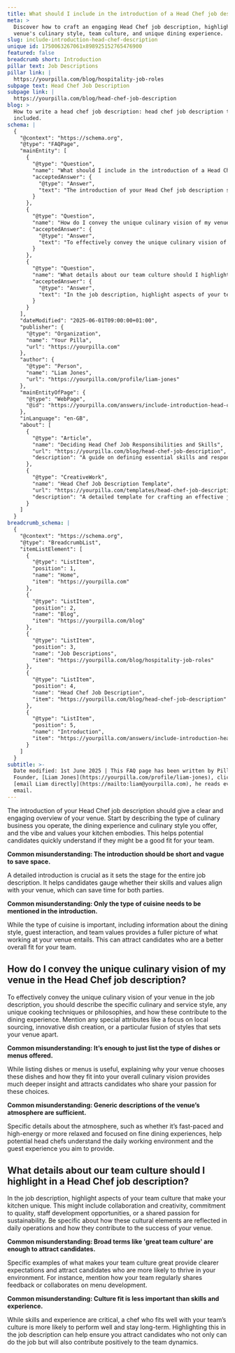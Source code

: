 ```yaml
---
title: What should I include in the introduction of a Head Chef job description?
meta: >
  Discover how to craft an engaging Head Chef job description, highlighting your
  venue's culinary style, team culture, and unique dining experience.
slug: include-introduction-head-chef-description
unique id: 1750063267061x898925152765476900
featured: false
breadcrumb short: Introduction
pillar text: Job Descriptions
pillar link: |
  https://yourpilla.com/blog/hospitality-job-roles
subpage text: Head Chef Job Description
subpage link: |
  https://yourpilla.com/blog/head-chef-job-description
blog: >
  How to write a head chef job description: head chef job description template
  included.
schema: |
  {
    "@context": "https://schema.org",
    "@type": "FAQPage",
    "mainEntity": [
      {
        "@type": "Question",
        "name": "What should I include in the introduction of a Head Chef job description?",
        "acceptedAnswer": {
          "@type": "Answer",
          "text": "The introduction of your Head Chef job description should provide a clear and engaging overview of your venue. Describe the type of culinary business you operate, the dining experience and style, and the values your kitchen upholds. This introduction helps potential candidates quickly determine if they might be a good match for your team. A detailed introduction is essential as it sets the tone for the entire job description and assists candidates in assessing if their skills and values align with what your venue offers."
        }
      },
      {
        "@type": "Question",
        "name": "How do I convey the unique culinary vision of my venue in the Head Chef job description?",
        "acceptedAnswer": {
          "@type": "Answer",
          "text": "To effectively convey the unique culinary vision of your venue in the job description, describe your specific culinary and service style, any unique cooking techniques or philosophies, and how these enhance the dining experience. Include details such as a focus on local sourcing, innovative dish creation, or a particular fusion of styles that characterise your venue. This deeper insight into your culinary vision helps attract candidates who share your passion for these culinary choices."
        }
      },
      {
        "@type": "Question",
        "name": "What details about our team culture should I highlight in a Head Chef job description?",
        "acceptedAnswer": {
          "@type": "Answer",
          "text": "In the job description, highlight aspects of your team culture that make your kitchen distinct, such as collaboration, creativity, quality commitment, staff development opportunities, or passion for sustainability. Be specific about how these cultural elements are integral to daily operations and contribute to the success of your venue. Emphasising these details not only offers clear expectations but also attracts candidates likely to thrive in and enrich your team environment."
        }
      }
    ],
    "dateModified": "2025-06-01T09:00:00+01:00",
    "publisher": {
      "@type": "Organization",
      "name": "Your Pilla",
      "url": "https://yourpilla.com"
    },
    "author": {
      "@type": "Person",
      "name": "Liam Jones",
      "url": "https://yourpilla.com/profile/liam-jones"
    },
    "mainEntityOfPage": {
      "@type": "WebPage",
      "@id": "https://yourpilla.com/answers/include-introduction-head-chef-description"
    },
    "inLanguage": "en-GB",
    "about": [
      {
        "@type": "Article",
        "name": "Deciding Head Chef Job Responsibilities and Skills",
        "url": "https://yourpilla.com/blog/head-chef-job-description",
        "description": "A guide on defining essential skills and responsibilities for a Head Chef to ensure finding the right match for your culinary venue."
      },
      {
        "@type": "CreativeWork",
        "name": "Head Chef Job Description Template",
        "url": "https://yourpilla.com/templates/head-chef-job-description",
        "description": "A detailed template for crafting an effective job description for a Head Chef position, outlining necessary qualifications and expectations."
      }
    ]
  }
breadcrumb_schema: |
  {
    "@context": "https://schema.org",
    "@type": "BreadcrumbList",
    "itemListElement": [
      {
        "@type": "ListItem",
        "position": 1,
        "name": "Home",
        "item": "https://yourpilla.com"
      },
      {
        "@type": "ListItem",
        "position": 2,
        "name": "Blog",
        "item": "https://yourpilla.com/blog"
      },
      {
        "@type": "ListItem",
        "position": 3,
        "name": "Job Descriptions",
        "item": "https://yourpilla.com/blog/hospitality-job-roles"
      },
      {
        "@type": "ListItem",
        "position": 4,
        "name": "Head Chef Job Description",
        "item": "https://yourpilla.com/blog/head-chef-job-description"
      },
      {
        "@type": "ListItem",
        "position": 5,
        "name": "Introduction",
        "item": "https://yourpilla.com/answers/include-introduction-head-chef-description"
      }
    ]
  }
subtitle: >-
  Date modified: 1st June 2025 | This FAQ page has been written by Pilla
  Founder, [Liam Jones](https://yourpilla.com/profile/liam-jones), click to
  [email Liam directly](https://mailto:liam@yourpilla.com), he reads every
  email.
---
```

The introduction of your Head Chef job description should give a clear and engaging overview of your venue. Start by describing the type of culinary business you operate, the dining experience and culinary style you offer, and the vibe and values your kitchen embodies. This helps potential candidates quickly understand if they might be a good fit for your team.

**Common misunderstanding: The introduction should be short and vague to save space.**

A detailed introduction is crucial as it sets the stage for the entire job description. It helps candidates gauge whether their skills and values align with your venue, which can save time for both parties.

**Common misunderstanding: Only the type of cuisine needs to be mentioned in the introduction.**

While the type of cuisine is important, including information about the dining style, guest interaction, and team values provides a fuller picture of what working at your venue entails. This can attract candidates who are a better overall fit for your team.

## How do I convey the unique culinary vision of my venue in the Head Chef job description?

To effectively convey the unique culinary vision of your venue in the job description, you should describe the specific culinary and service style, any unique cooking techniques or philosophies, and how these contribute to the dining experience. Mention any special attributes like a focus on local sourcing, innovative dish creation, or a particular fusion of styles that sets your venue apart.

**Common misunderstanding: It’s enough to just list the type of dishes or menus offered.**

While listing dishes or menus is useful, explaining why your venue chooses these dishes and how they fit into your overall culinary vision provides much deeper insight and attracts candidates who share your passion for these choices.

**Common misunderstanding: Generic descriptions of the venue’s atmosphere are sufficient.**

Specific details about the atmosphere, such as whether it’s fast-paced and high-energy or more relaxed and focused on fine dining experiences, help potential head chefs understand the daily working environment and the guest experience you aim to provide.

## What details about our team culture should I highlight in a Head Chef job description?

In the job description, highlight aspects of your team culture that make your kitchen unique. This might include collaboration and creativity, commitment to quality, staff development opportunities, or a shared passion for sustainability. Be specific about how these cultural elements are reflected in daily operations and how they contribute to the success of your venue.

**Common misunderstanding: Broad terms like 'great team culture' are enough to attract candidates.**

Specific examples of what makes your team culture great provide clearer expectations and attract candidates who are more likely to thrive in your environment. For instance, mention how your team regularly shares feedback or collaborates on menu development.

**Common misunderstanding: Culture fit is less important than skills and experience.**

While skills and experience are critical, a chef who fits well with your team’s culture is more likely to perform well and stay long-term. Highlighting this in the job description can help ensure you attract candidates who not only can do the job but will also contribute positively to the team dynamics.
